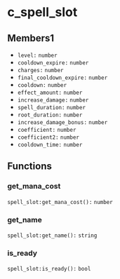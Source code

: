 # c\_spell\_slot

## Members1

* `level:` `number`
* `cooldown_expire:` `number`
* `charges:` `number`
* `final_cooldown_expire:` `number`
* `cooldown:` `number`
* `effect_amount:` `number`
* `increase_damage:` `number`
* `spell_duration:` `number`
* `root_duration:` `number`
* `increase_damage_bonus:` `number`
* `coefficient:` `number`
* `coefficient2:` `number`
* `cooldown_time:` `number`

## Functions

### get\_mana\_cost

`spell_slot:get_mana_cost():` `number`

### get\_name

`spell_slot:get_name():` `string`

### is\_ready

`spell_slot:is_ready():` `bool`
